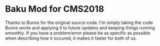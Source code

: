 # Baku Mod for CMS2018
Thanks to Bunns for the original source code. I'm simply taking the code Bunns wrote and applying it to future updates and keeping things running smoothly. If you have a problem/error please be as specific as possible when describing how it occured, it makes it faster for both of us.
